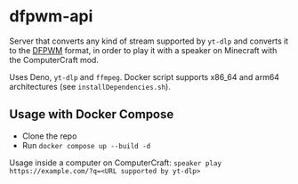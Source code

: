 # dfpwm-api

Server that converts any kind of stream supported by `yt-dlp` and converts it to the [DFPWM](https://wiki.vexatos.com/dfpwm) format, in order to play it with a speaker on Minecraft with the ComputerCraft mod.

Uses Deno, `yt-dlp` and `ffmpeg`. Docker script supports x86_64 and arm64 architectures (see `installDependencies.sh`).

## Usage with Docker Compose

- Clone the repo
- Run `docker compose up --build -d`

Usage inside a computer on ComputerCraft: `speaker play https://example.com/?q=<URL supported by yt-dlp>`